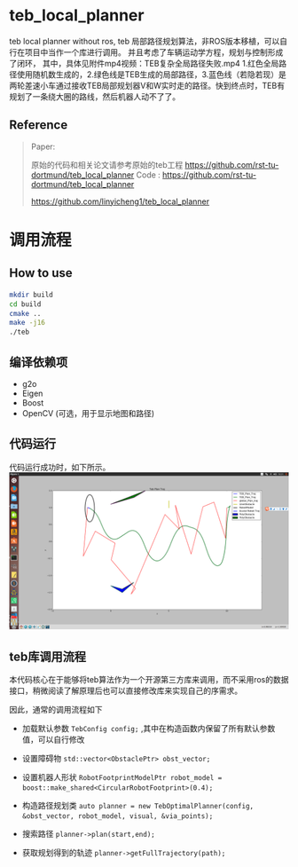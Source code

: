 # teb_local_planner
teb local planner without ros, teb 局部路径规划算法，非ROS版本移植，可以自行在项目中当作一个库进行调用。
并且考虑了车辆运动学方程，规划与控制形成了闭环，
其中，具体见附件mp4视频：TEB复杂全局路径失败.mp4
1.红色全局路径使用随机数生成的，2.绿色线是TEB生成的局部路径，3.蓝色线（若隐若现）是两轮差速小车通过接收TEB局部规划器V和W实时走的路径。快到终点时，TEB有规划了一条绕大圈的路线，然后机器人动不了了。


## Reference

> 
> Paper:
> 
> 原始的代码和相关论文请参考原始的teb工程
https://github.com/rst-tu-dortmund/teb_local_planner
> Code :
> https://github.com/rst-tu-dortmund/teb_local_planner
> 
> https://github.com/linyicheng1/teb_local_planner
# 调用流程

## How to use

```bash
mkdir build
cd build
cmake ..
make -j16
./teb
```

## 编译依赖项

* g2o 
* Eigen 
* Boost 
* OpenCV (可选，用于显示地图和路径)

## 代码运行

代码运行成功时，如下所示。
![example](example.png)


## teb库调用流程

本代码核心在于能够将teb算法作为一个开源第三方库来调用，而不采用ros的数据接口，稍微阅读了解原理后也可以直接修改库来实现自己的序需求。

因此，通常的调用流程如下
* 加载默认参数
`TebConfig config;` ,其中在构造函数内保留了所有默认参数值，可以自行修改

* 设置障碍物
`std::vector<ObstaclePtr> obst_vector;`

* 设置机器人形状
`RobotFootprintModelPtr robot_model = boost::make_shared<CircularRobotFootprint>(0.4);`

* 构造路径规划类
`auto planner = new TebOptimalPlanner(config, &obst_vector, robot_model, visual, &via_points);`

* 搜索路径
`planner->plan(start,end);`

* 获取规划得到的轨迹 
`planner->getFullTrajectory(path);`


